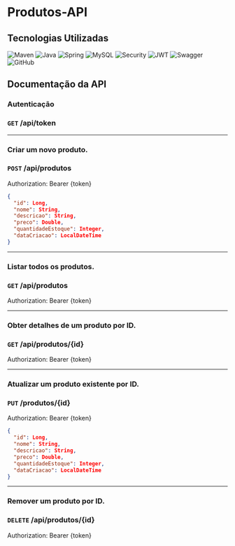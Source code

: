 # Produtos-API 

## Tecnologias Utilizadas
![Maven](https://img.shields.io/badge/apachemaven-%23C71A36.svg?style=for-the-badge&logo=apachemaven&logoColor=white)
![Java](https://img.shields.io/badge/java-%23ED8B00.svg?style=for-the-badge&logo=openjdk&logoColor=white)
![Spring](https://img.shields.io/badge/spring-%236DB33F.svg?style=for-the-badge&logo=spring&logoColor=white)
![MySQL](https://img.shields.io/badge/mysql-%234479A1.svg?style=for-the-badge&logo=mysql&logoColor=white)
![Security](https://img.shields.io/badge/springsecurity-%236DB33F.svg?style=for-the-badge&logo=springsecurity&logoColor=white)
![JWT](https://img.shields.io/badge/jsonwebtokens-%23000000.svg?style=for-the-badge&logo=jsonwebtokens&logoColor=white)
![Swagger](https://img.shields.io/badge/swagger-%2385EA2D.svg?style=for-the-badge&logo=swagger&logoColor=white)
![GitHub](https://img.shields.io/badge/github-%23121011.svg?style=for-the-badge&logo=github&logoColor=white)

## Documentação da API

### Autenticação
### `GET` /api/token

---
### Criar um novo produto.
### `POST` /api/produtos
Authorization: Bearer {token}
```json
{
  "id": Long,
  "nome": String,
  "descricao": String,
  "preco": Double,
  "quantidadeEstoque": Integer,
  "dataCriacao": LocalDateTime
}	
```
---
### Listar todos os produtos.
### `GET` /api/produtos
Authorization: Bearer {token}

---
### Obter detalhes de um produto por ID.
### `GET` /api/produtos/{id}
Authorization: Bearer {token}

---
### Atualizar um produto existente por ID.
### `PUT` /produtos/{id}
Authorization: Bearer {token}
```json
{
  "id": Long,
  "nome": String,
  "descricao": String,
  "preco": Double,
  "quantidadeEstoque": Integer,
  "dataCriacao": LocalDateTime
}	
```

---
### Remover um produto por ID.
### `DELETE` /api/produtos/{id}
Authorization: Bearer {token}

